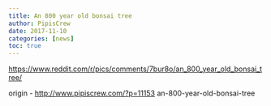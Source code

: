 ```yaml
---
title: An 800 year old bonsai tree
author: PipisCrew
date: 2017-11-10
categories: [news]
toc: true
---
```


https://www.reddit.com/r/pics/comments/7bur8o/an_800_year_old_bonsai_tree/

origin - http://www.pipiscrew.com/?p=11153 an-800-year-old-bonsai-tree